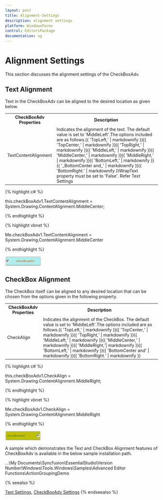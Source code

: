 ```yaml
---
layout: post
title: Alignment-Settings
description: alignment settings
platform: WindowsForms
control: EditorsPackage
documentation: ug
---
```


# Alignment Settings

This section discusses the alignment settings of the CheckBoxAdv.

## Text Alignment

Text in the CheckBoxAdv can be aligned to the desired location as given below.


<table>
<tr>
<th>
CheckBoxAdv Properties</th><th>
Description</th></tr>
<tr>
<td>
TextContentAlignment</td><td>
Indicates the alignment of the text. The default value is set to 'MiddleLeft'.The options included are as follows.{{ 'TopLeft,' | markdownify }}{{ 'TopCenter,' | markdownify }}{{ 'TopRight,' | markdownify }}{{ 'MiddleLeft,' | markdownify }}{{ 'MiddleCenter,' | markdownify }}{{ 'MiddleRight,' | markdownify }}{{ 'BottomLeft,' | markdownify }}{{ '_BottomCenter and_' | markdownify }}{{ 'BottomRight.' | markdownify }}WrapText property must be set to 'False'. Refer Text Settings</td></tr>
</table>


{% highlight c# %}



this.checkBoxAdv1.TextContentAlignment = System.Drawing.ContentAlignment.MiddleCenter;

{% endhighlight %}

{% highlight vbnet %}



Me.checkBoxAdv1.TextContentAlignment = System.Drawing.ContentAlignment.MiddleCenter

{% endhighlight %}

![](Overview_images/Overview_img614.jpeg)


## CheckBox Alignment

The CheckBox itself can be aligned to any desired location that can be chosen from the options given in the following property.


<table>
<tr>
<th>
CheckBoxAdv Properties</th><th>
Description</th></tr>
<tr>
<td>
CheckAlign</td><td>
Indicates the alignment of the CheckBox. The default value is set to 'MiddleLeft'.The options included are as follows.{{ 'TopLeft,' | markdownify }}{{ 'TopCenter,' | markdownify }}{{ 'TopRight,' | markdownify }}{{ 'MiddleLeft,' | markdownify }}{{ 'MiddleCenter,' | markdownify }}{{ 'MiddleRight,'| markdownify }}{{ 'BottomLeft,' | markdownify }}{{ 'BottomCenter and' | markdownify }}{{ 'BottomRight.' | markdownify }}</td></tr>
</table>


{% highlight c# %}



this.checkBoxAdv1.CheckAlign = System.Drawing.ContentAlignment.MiddleRight;

{% endhighlight %}

{% highlight vbnet %}



Me.checkBoxAdv1.CheckAlign = System.Drawing.ContentAlignment.MiddleRight

{% endhighlight %}

![](Overview_images/Overview_img615.jpeg)

A sample which demonstrates the Text and CheckBox Alignment features of CheckBoxAdv is available in the below sample installation path.

…\My Documents\Syncfusion\EssentialStudio\Version Number\Windows\Tools.Windows\Samples\Advanced Editor Functions\ActionGroupingDemo

{% seealso %}

[Text Settings](http://docs.syncfusion.com//WindowsForms/CheckBoxAdv/Text-Settings), [CheckBoxAdv Settings](http://docs.syncfusion.com//WindowsForms/CheckBoxAdv/CheckBoxAdv-Settings)
{% endseealso %}
